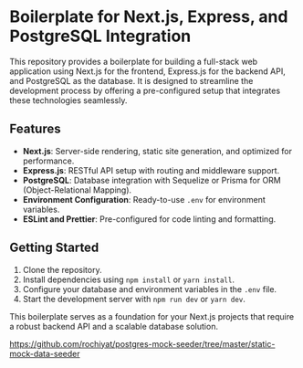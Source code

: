 # Boilerplate for Next.js, Express, and PostgreSQL Integration

This repository provides a boilerplate for building a full-stack web application using Next.js for the frontend, Express.js for the backend API, and PostgreSQL as the database. It is designed to streamline the development process by offering a pre-configured setup that integrates these technologies seamlessly.

## Features
- **Next.js**: Server-side rendering, static site generation, and optimized for performance.
- **Express.js**: RESTful API setup with routing and middleware support.
- **PostgreSQL**: Database integration with Sequelize or Prisma for ORM (Object-Relational Mapping).
- **Environment Configuration**: Ready-to-use `.env` for environment variables.
- **ESLint and Prettier**: Pre-configured for code linting and formatting.

## Getting Started
1. Clone the repository.
2. Install dependencies using `npm install` or `yarn install`.
3. Configure your database and environment variables in the `.env` file.
4. Start the development server with `npm run dev` or `yarn dev`.

This boilerplate serves as a foundation for your Next.js projects that require a robust backend API and a scalable database solution.



https://github.com/rochiyat/postgres-mock-seeder/tree/master/static-mock-data-seeder